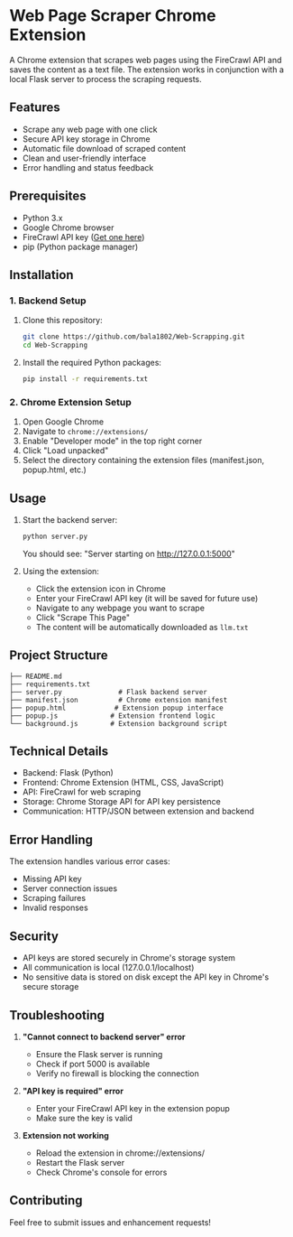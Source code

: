# Web Page Scraper Chrome Extension

A Chrome extension that scrapes web pages using the FireCrawl API and saves the content as a text file. The extension works in conjunction with a local Flask server to process the scraping requests.

## Features

- Scrape any web page with one click
- Secure API key storage in Chrome
- Automatic file download of scraped content
- Clean and user-friendly interface
- Error handling and status feedback

## Prerequisites

- Python 3.x
- Google Chrome browser
- FireCrawl API key ([Get one here](https://firecrawl.co/))
- pip (Python package manager)

## Installation

### 1. Backend Setup

1. Clone this repository:
   ```bash
   git clone https://github.com/bala1802/Web-Scrapping.git
   cd Web-Scrapping
   ```

2. Install the required Python packages:
   ```bash
   pip install -r requirements.txt
   ```

### 2. Chrome Extension Setup

1. Open Google Chrome
2. Navigate to `chrome://extensions/`
3. Enable "Developer mode" in the top right corner
4. Click "Load unpacked"
5. Select the directory containing the extension files (manifest.json, popup.html, etc.)

## Usage

1. Start the backend server:
   ```bash
   python server.py
   ```
   You should see: "Server starting on http://127.0.0.1:5000"

2. Using the extension:
   - Click the extension icon in Chrome
   - Enter your FireCrawl API key (it will be saved for future use)
   - Navigate to any webpage you want to scrape
   - Click "Scrape This Page"
   - The content will be automatically downloaded as `llm.txt`

## Project Structure

```
├── README.md
├── requirements.txt
├── server.py              # Flask backend server
├── manifest.json          # Chrome extension manifest
├── popup.html            # Extension popup interface
├── popup.js             # Extension frontend logic
└── background.js        # Extension background script
```

## Technical Details

- Backend: Flask (Python)
- Frontend: Chrome Extension (HTML, CSS, JavaScript)
- API: FireCrawl for web scraping
- Storage: Chrome Storage API for API key persistence
- Communication: HTTP/JSON between extension and backend

## Error Handling

The extension handles various error cases:
- Missing API key
- Server connection issues
- Scraping failures
- Invalid responses

## Security

- API keys are stored securely in Chrome's storage system
- All communication is local (127.0.0.1/localhost)
- No sensitive data is stored on disk except the API key in Chrome's secure storage

## Troubleshooting

1. **"Cannot connect to backend server" error**
   - Ensure the Flask server is running
   - Check if port 5000 is available
   - Verify no firewall is blocking the connection

2. **"API key is required" error**
   - Enter your FireCrawl API key in the extension popup
   - Make sure the key is valid

3. **Extension not working**
   - Reload the extension in chrome://extensions/
   - Restart the Flask server
   - Check Chrome's console for errors

## Contributing

Feel free to submit issues and enhancement requests!
